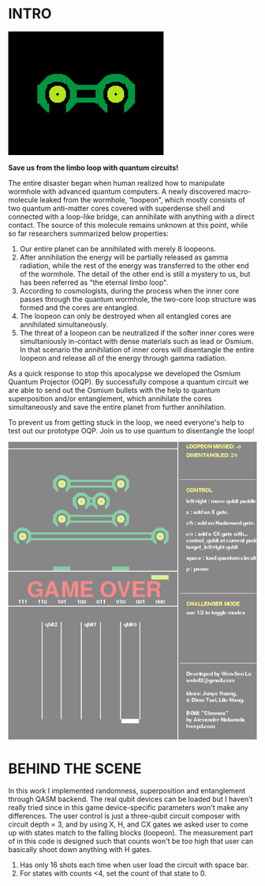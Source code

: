 # INTRO

![image](https://github.com/wslu42/qShooter/blob/main/logo.png)

 **Save us from the limbo loop with quantum circuits!**

The entire disaster began when human realized how to manipulate wormhole with advanced quantum computers. A newly discovered macro-molecule leaked from the wormhole, “loopeon”, which mostly consists of two quantum anti-matter cores covered with superdense shell and connected with a loop-like bridge, can annihilate with anything with a direct contact. The source of this molecule remains unknown at this point, while so far researchers summarized below properties:

1. Our entire planet can be annihilated with merely 8 loopeons.
2. After annihilation the energy will be partially released as gamma radiation, while the rest of the energy was transferred to the other end of the wormhole. The detail of the other end is still a mystery to us, but has been referred as "the eternal limbo loop".
3. According to cosmologists, during the process when the inner core passes through the quantum wormhole, the two-core loop structure was formed and the cores are entangled.
4. The loopeon can only be destroyed when all entangled cores are annihilated simultaneously.
5. The threat of a loopeon can be neutralized if the softer inner cores were simultaniously in-contact with dense materials such as lead or Osmium. In that scenario the annihilation of inner cores will disentangle the entire loopeon and release all of the energy through gamma radiation.

As a quick response to stop this apocalypse we developed the Osmium Quantum Projector (OQP). By successfully compose a quantum circuit we are able to send out the Osmium bullets with the help to quantum superposition and/or entanglement, which annihilate the cores simultaneously and save the entire planet from further annihilation.

To prevent us from getting stuck in the loop, we need everyone's help to test out our prototype OQP. Join us to use quantum to disentangle the loop!

![image](https://github.com/wslu42/qShooter/blob/main/sc.png)


# BEHIND THE SCENE

In this work I implemented randomness, superposition and entanglement through QASM backend. The real qubit devices can be loaded but I haven't really tried since in this game device-specific parameters won't make any differences. The user control is just a three-qubit circuit composer with circuit depth = 3, and by using X, H, and CX gates we asked user to come up with states match to the falling blocks (loopeon). The measurement part of in this code is designed such that counts won't be too high that user can basically shoot down anything with H gates.

1. Has only 16 shots each time when user load the circuit with space bar.
2. For states with counts <4, set the count of that state to 0.
